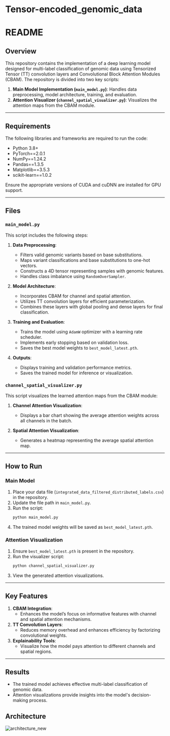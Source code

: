 # Tensor-encoded_genomic_data


# README

## Overview
This repository contains the implementation of a deep learning model designed for multi-label classification of genomic data using Tensorized Tensor (TT) convolution layers and Convolutional Block Attention Modules (CBAM). The repository is divided into two key scripts:

1. **Main Model Implementation (`main_model.py`)**: Handles data preprocessing, model architecture, training, and evaluation.
2. **Attention Visualizer (`channel_spatial_visualizer.py`)**: Visualizes the attention maps from the CBAM module.

---

## Requirements
The following libraries and frameworks are required to run the code:

- Python 3.8+
- PyTorch==2.0.1
- NumPy==1.24.2
- Pandas==1.3.5
- Matplotlib==3.5.3
- scikit-learn==1.0.2

Ensure the appropriate versions of CUDA and cuDNN are installed for GPU support.

---

## Files
### `main_model.py`
This script includes the following steps:

1. **Data Preprocessing**:
   - Filters valid genomic variants based on base substitutions.
   - Maps variant classifications and base substitutions to one-hot vectors.
   - Constructs a 4D tensor representing samples with genomic features.
   - Handles class imbalance using `RandomOverSampler`.

2. **Model Architecture**:
   - Incorporates CBAM for channel and spatial attention.
   - Utilizes TT convolution layers for efficient parameterization.
   - Combines these layers with global pooling and dense layers for final classification.

3. **Training and Evaluation**:
   - Trains the model using `AdamW` optimizer with a learning rate scheduler.
   - Implements early stopping based on validation loss.
   - Saves the best model weights to `best_model_latest.pth`.

4. **Outputs**:
   - Displays training and validation performance metrics.
   - Saves the trained model for inference or visualization.

### `channel_spatial_visualizer.py`
This script visualizes the learned attention maps from the CBAM module:

1. **Channel Attention Visualization**:
   - Displays a bar chart showing the average attention weights across all channels in the batch.

2. **Spatial Attention Visualization**:
   - Generates a heatmap representing the average spatial attention map.

---

## How to Run

### Main Model
1. Place your data file (`integrated_data_filtered_distributed_labels.csv`) in the repository.
2. Update the file path in `main_model.py`.
3. Run the script:
   ```bash
   python main_model.py
   ```
4. The trained model weights will be saved as `best_model_latest.pth`.

### Attention Visualization
1. Ensure `best_model_latest.pth` is present in the repository.
2. Run the visualizer script:
   ```bash
   python channel_spatial_visualizer.py
   ```
3. View the generated attention visualizations.

---

## Key Features
1. **CBAM Integration**:
   - Enhances the model’s focus on informative features with channel and spatial attention mechanisms.
2. **TT Convolution Layers**:
   - Reduces memory overhead and enhances efficiency by factorizing convolutional weights.
3. **Explainability Tools**:
   - Visualize how the model pays attention to different channels and spatial regions.

---

## Results
- The trained model achieves effective multi-label classification of genomic data.
- Attention visualizations provide insights into the model's decision-making process.


## Architecture












![architecture_new](https://github.com/user-attachments/assets/f7326905-a1c9-4cc8-b040-1d4c91b63070)

